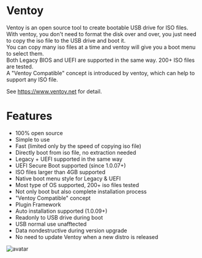 # Ventoy
Ventoy is an open source tool to create bootable USB drive for ISO files.   
With ventoy, you don't need to format the disk over and over, you just need to copy the iso file to the USB drive and boot it.   
You can copy many iso files at a time and ventoy will give you a boot menu to select them.  
Both Legacy BIOS and UEFI are supported in the same way. 200+ ISO files are tested.  
A "Ventoy Compatible" concept is introduced by ventoy, which can help to support any ISO file.  

See https://www.ventoy.net for detail.

# Features
* 100% open source
* Simple to use
* Fast (limited only by the speed of copying iso file)
* Directly boot from iso file, no extraction needed
* Legacy + UEFI supported in the same way
* UEFI Secure Boot supported (since 1.0.07+)
* ISO files larger than 4GB supported
* Native boot menu style for Legacy & UEFI
* Most type of OS supported, 200+ iso files tested
* Not only boot but also complete installation process
* "Ventoy Compatible" concept
* Plugin Framework
* Auto installation supported (1.0.09+)
* Readonly to USB drive during boot
* USB normal use unafftected
* Data nondestructive during version upgrade
* No need to update Ventoy when a new distro is released

![avatar](https://www.ventoy.net/static/img/screen/screen_uefi.png)
